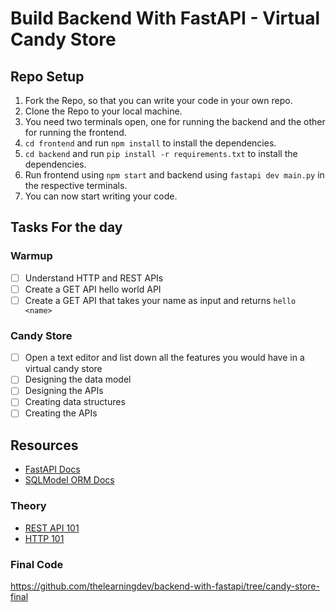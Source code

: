 # Build Backend With FastAPI - Virtual Candy Store

## Repo Setup

1. Fork the Repo, so that you can write your code in your own repo.
2. Clone the Repo to your local machine.
3. You need two terminals open, one for running the backend and the other for running the frontend.
4. `cd frontend` and run `npm install` to install the dependencies.
5. `cd backend` and run `pip install -r requirements.txt` to install the dependencies.
6. Run frontend using `npm start` and backend using `fastapi dev main.py` in the respective terminals.
7. You can now start writing your code.

## Tasks For the day

### Warmup

- [ ] Understand HTTP and REST APIs
- [ ] Create a GET API hello world API
- [ ] Create a GET API that takes your name as input and returns `hello <name>`

### Candy Store

- [ ] Open a text editor and list down all the features you would have in a virtual candy store
- [ ] Designing the data model
- [ ] Designing the APIs
- [ ] Creating data structures
- [ ] Creating the APIs

## Resources

- [FastAPI Docs](https://fastapi.tiangolo.com/tutorial/)
- [SQLModel ORM Docs](https://sqlmodel.tiangolo.com/)

### Theory

- [REST API 101](https://www.restapitutorial.com/)
- [HTTP 101](https://developer.mozilla.org/en-US/docs/Web/HTTP)

### Final Code

https://github.com/thelearningdev/backend-with-fastapi/tree/candy-store-final
